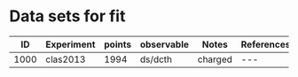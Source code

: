 # Data sets for fit
|ID      |Experiment|points  |observable|Notes   |References|
|--------|--------|------|-----|------|--------|
|1000|clas2013|1994|ds/dcth|charged|---|
